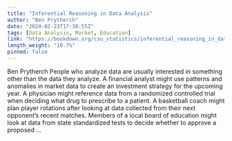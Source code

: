 ```yaml
---
title: "Inferential Reasoning in Data Analysis"
author: "Ben Prytherch"
date: "2024-02-23T17:38:55Z"
tags: [Data Analysis, Market, Education]
link: "https://bookdown.org/csu_statistics/inferential_reasoning_in_data_analysis/"
length_weight: "10.7%"
pinned: false
---
```


Ben Prytherch People who analyze data are usually interested in something other than the data they analyze. A financial analyst might use patterns and anomalies in market data to create an investment strategy for the upcoming year. A physician might reference data from a randomized controlled trial when deciding what drug to prescribe to a patient. A basketball coach might plan player rotations after looking at data collected from their next opponent’s recent matches. Members of a local board of education might look at data from state standardized tests to decide whether to approve a proposed  ...

